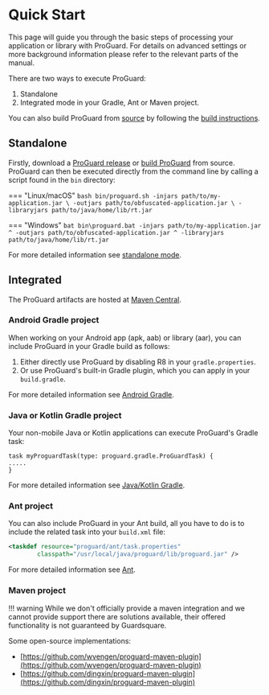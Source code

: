 # Quick Start

This page will guide you through the basic steps of processing your application or library with ProGuard.
For details on advanced settings or more background information please refer to the relevant parts of the manual.


There are two ways to execute ProGuard:

1. Standalone
2. Integrated mode in your Gradle, Ant or Maven project.

You can also build ProGuard from [source](https://github.com/Guardsquare/proguard) by following the [build instructions](building.md).

## Standalone

Firstly, download a [ProGuard release](https://github.com/Guardsquare/proguard/releases) or [build ProGuard](building.md) from source. 
ProGuard can then be executed directly from the command line by calling a script found in the `bin` directory:

=== "Linux/macOS"
    ```bash
    bin/proguard.sh -injars path/to/my-application.jar \
                    -outjars path/to/obfuscated-application.jar \
                    -libraryjars path/to/java/home/lib/rt.jar
    ```

=== "Windows"
    ```bat
    bin\proguard.bat -injars path/to/my-application.jar ^
                     -outjars path/to/obfuscated-application.jar ^
                     -libraryjars path/to/java/home/lib/rt.jar
    ```


 
For more detailed information see [standalone mode](setup/standalone.md).


## Integrated

The ProGuard artifacts are hosted at [Maven Central](https://search.maven.org/search?q=g:com.guardsquare).

### Android Gradle project

When working on your Android app (apk, aab) or library (aar), you can include ProGuard in your Gradle build as follows:

1. Either directly use ProGuard by disabling R8 in your `gradle.properties`.
2. Or use ProGuard's built-in Gradle plugin, which you can apply in your `build.gradle`.

For more detailed information see  [Android Gradle](setup/gradleplugin.md).

### Java or Kotlin Gradle project

Your non-mobile Java or Kotlin applications can execute ProGuard's Gradle task:
```proguard
task myProguardTask(type: proguard.gradle.ProGuardTask) {
.....
}
```

For more detailed information see [Java/Kotlin Gradle](setup/gradle.md).

### Ant project

You can also include ProGuard in your Ant build, all you have to do is to include the related task into your `build.xml` file:
```xml
<taskdef resource="proguard/ant/task.properties"
        classpath="/usr/local/java/proguard/lib/proguard.jar" />
```

For more detailed information see [Ant](setup/ant.md).


### Maven project

!!! warning
    While we don't officially provide a maven integration and we cannot provide support there are solutions available, their offered functionality is not guaranteed by Guardsquare.

Some open-source implementations:

- [https://github.com/wvengen/proguard-maven-plugin](https://github.com/wvengen/proguard-maven-plugin)
- [https://github.com/dingxin/proguard-maven-plugin](https://github.com/dingxin/proguard-maven-plugin)

